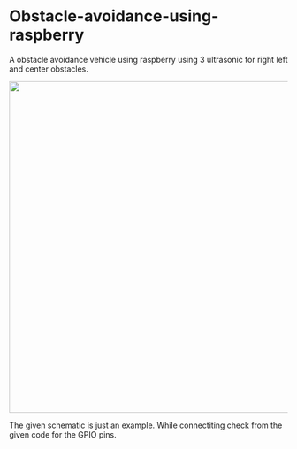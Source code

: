 # Obstacle-avoidance-using-raspberry
A obstacle avoidance vehicle using raspberry using 3 ultrasonic for right left and center obstacles.


<img src="https://user-images.githubusercontent.com/64458015/120134520-e944af00-c1eb-11eb-886d-f9f06b1b5758.gif" width="600">


The given schematic is just an example. While connectiting check from the given code for the GPIO pins.
